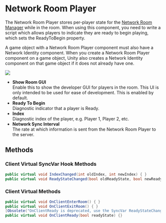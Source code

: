 # Network Room Player

The Network Room Player stores per-player state for the [Network Room Manager](network-room-manager.md) while in the room. When using this component, you need to write a script which allows players to indicate they are ready to begin playing, which sets the ReadyToBegin property.

A game object with a Network Room Player component must also have a Network Identity component. When you create a Network Room Player component on a game object, Unity also creates a Network Identity component on that game object if it does not already have one.

![](<../../.gitbook/assets/image (80).png>)

* **Show Room GUI**\
  Enable this to show the developer GUI for players in the room. This UI is only intended to be used for ease of development. This is enabled by default.
* **Ready To Begin**\
  Diagnostic indicator that a player is Ready.
* **Index**\
  Diagnostic index of the player, e.g. Player 1, Player 2, etc.
* **Network Sync Interval**\
  The rate at which information is sent from the Network Room Player to the server.

## Methods <a href="#methods" id="methods"></a>

### Client Virtual SyncVar Hook Methods <a href="#client-virtual-syncvar-methods" id="client-virtual-syncvar-methods"></a>

```csharp
public virtual void IndexChanged(int oldIndex, int newIndex) { }
public virtual void ReadyStateChanged(bool oldReadyState, bool newReadyState) { }

```

### Client Virtual Methods <a href="#client-virtual-methods" id="client-virtual-methods"></a>

```csharp
public virtual void OnClientEnterRoom() { }
public virtual void OnClientExitRoom() { }
[Obsolete("OnClientReady is deprecated, use the SyncVar ReadyStateChanged hook instead.")]
public virtual void OnClientReady(bool readyState) {}
```
